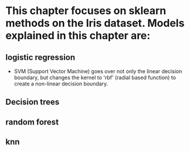# This chapter focuses on sklearn methods on the Iris dataset.  Models explained in this chapter are:
## logistic regression
* SVM (Support Vector Machine)
	 goes over not only the linear decision boundary, but changes the kernel to 'rbf' (radial based function) to create a non-linear decision boundary.
## Decision trees
## random forest
## knn